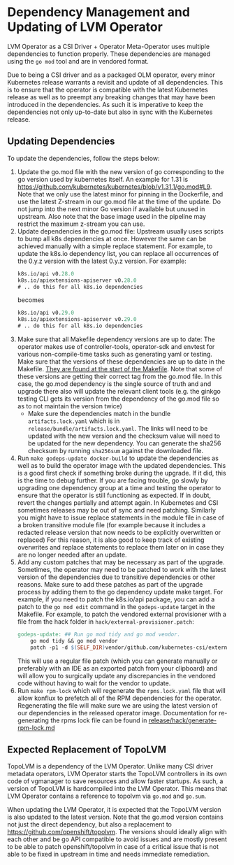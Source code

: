 # Dependency Management and Updating of LVM Operator

LVM Operator as a CSI Driver + Operator Meta-Operator uses multiple dependencies to function properly. These dependencies are managed using the `go mod` tool and are in vendored format.

Due to being a CSI driver and as a packaged OLM operator, every minor Kubernetes release warrants a revisit and update of all dependencies. This is to ensure that the operator is compatible with the latest Kubernetes release as well as to preempt any breaking changes that may have been introduced in the dependencies. As such it is imperative to keep the dependencies not only up-to-date but also in sync with the Kubernetes release.

## Updating Dependencies

To update the dependencies, follow the steps below:

1. Update the go.mod file with the new version of go corresponding to the go version used by kubernetes itself. An example for 1.31 is https://github.com/kubernetes/kubernetes/blob/v1.31.1/go.mod#L9.
    Note that we only use the latest minor for pinning in the Dockerfile, and use the latest Z-stream in our go.mod file at the time of the update.
    Do not jump into the next minor Go version if available but unused in upstream.
    Also note that the base image used in the pipeline may restrict the maximum z-stream you can use.
2. Update dependencies in the go.mod file: Upstream usually uses scripts to bump all k8s dependencies at once.
    However the same can be achieved manually with a simple replace statement. For example, to update the k8s.io dependency list, you can replace all occurrences of the 0.y.z version with the latest 0.y.z version. For example:
    ```go.mod
    k8s.io/api v0.28.0
    k8s.io/apiextensions-apiserver v0.28.0
    # .. do this for all k8s.io dependencies
    ```
    becomes
    ```go.mod
    k8s.io/api v0.29.0
    k8s.io/apiextensions-apiserver v0.29.0
    # .. do this for all k8s.io dependencies
    ```
3. Make sure that all Makefile dependency versions are up to date: The operator makes use of controller-tools, operator-sdk and envtest for various non-compile-time tasks such as generating yaml or testing.
    Make sure that the versions of these dependencies are up to date in the Makefile.
    [They are found at the start of the Makefile](https://github.com/openshift/lvm-operator/blob/v4.16.0/Makefile#L43-L46).
    Note that some of these versions are getting their correct tag from the go.mod file.
    In this case, the go.mod dependency is the single source of truth and and upgrade there also will update the relevant client tools (e.g. the ginkgo testing CLI gets its version from the dependency of the go.mod file so as to not maintain the version twice)
    - Make sure the dependencies match in the bundle `artifacts.lock.yaml` which is in `release/bundle/artifacts.lock.yaml`. The links will need to be updated with the new
        version and the checksum value will need to be updated for the new dependency. You can generate the sha256 checksum by running `sha256sum` against the downloaded file.
4. Run `make godeps-update docker-build` to update the dependencies as well as to build the operator image with the updated dependencies.
    This is a good first check if something broke during the upgrade. If it did, this is the time to debug further.
    If you are facing trouble, go slowly by upgrading one dependency group at a time and testing the operator to ensure that the operator is still functioning as expected.
    If in doubt, revert the changes partially and attempt again.
    In Kubernetes and CSI sometimes releases may be out of sync and need patching. Similarly you might have to issue
    replace statements in the module file in case of a broken transitive module file (for example because it includes a redacted release version that now needs to be explicitly overwritten or replaced)
    For this reason, it is also good to keep track of existing overwrites and replace statements to replace them later on in case they are no longer needed after an update.
5. Add any custom patches that may be necessary as part of the upgrade.
    Sometimes, the operator may need to be patched to work with the latest version of the dependencies due to transitive dependencies or other reasons.
    Make sure to add these patches as part of the upgrade process by adding them to the go dependency update make target.
    For example, if you need to patch the k8s.io/api package, you can add a patch to the `go mod edit` command in the `godeps-update` target in the Makefile.
    For example, to patch the vendored external provisioner with a file from the hack folder in `hack/external-provisioner.patch`:
    ```Makefile
    godeps-update: ## Run go mod tidy and go mod vendor.
        go mod tidy && go mod vendor
        patch -p1 -d $(SELF_DIR)vendor/github.com/kubernetes-csi/external-provisioner/v5 < $(SELF_DIR)hack/external-provisioner.patch
    ```
   This will use a regular file patch (which you can generate manually or preferably with an IDE as an exported patch from your clipboard) and will allow you to surgically update any discrepancies in the vendored code without having to wait for the vendor to update.
6. Run `make rpm-lock` which will regenerate the `rpms.lock.yaml` file that will allow konflux to prefetch all of the
    RPM dependencies for the operator. Regenerating the file will make sure we are using the latest version of our
    dependencies in the released operator image. Documentation for re-generating the rpms lock file can be found in
    [release/hack/generate-rpm-lock.md](../release/hack/generate-rpm-lock.md)

## Expected Replacement of TopoLVM

TopoLVM is a dependency of the LVM Operator. Unlike many CSI driver metadata operators, LVM Operator starts the TopoLVM controllers in its own code of vgmanager to save resources and allow faster startups. As such, a version of TopoLVM is hardcompiled into the LVM Operator.
This means that LVM Operator contains a reference to topolvm via `go.mod` and `go.sum`.

When updating the LVM Operator, it is expected that the TopoLVM version is also updated to the latest version.
Note that the go.mod version contains not just the direct dependency, but also a replacement to https://github.com/openshift/topolvm.
The versions should ideally align with each other and be go API compatible to avoid issues and are mostly present to be able to patch openshift/topolvm in case of a critical issue that is not able to be fixed in upstream in time and needs immediate remediation.
